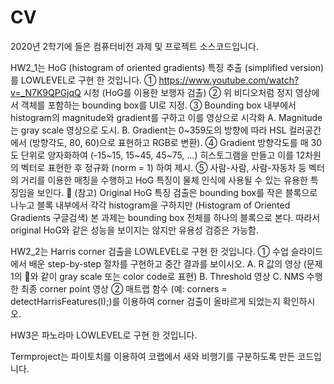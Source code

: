 # CV
2020년 2학기에 들은 컴퓨터비전 과제 및 프로젝트 소스코드입니다.

HW2_1는 HoG (histogram of oriented gradients) 특징 추출 (simplified version)를 LOWLEVEL로 구현 한 것입니다.
① https://www.youtube.com/watch?v=_N7K9QPGjqQ 시청 (HoG를 이용한 보행자 검출)
② 위 비디오처럼 정지 영상에서 객체를 포함하는 bounding box를 UI로 지정.
③ Bounding box 내부에서 histogram의 magnitude와 gradient를 구하고 이를 영상으로
시각화
A. Magnitude는 gray scale 영상으로 도시.
B. Gradient는 0~359도의 방향에 따라 HSL 컬러공간에서 (방향각도, 80, 60)으로 표현하고 RGB로 변환).
④ Gradient 방향각도를 매 30도 단위로 양자화하여 (-15~15, 15~45, 45~75, …)
히스토그램을 만들고 이를 12차원의 벡터로 표현한 후 정규화 (norm = 1) 하여 제시.
⑤ 사람-사람, 사람-자동차 등 벡터의 거리를 이용한 매칭을 수행하고 HoG 특징이 물체
인식에 사용될 수 있는 유용한 특징임을 보인다.
 (참고) Original HoG 특징 검출은 bounding box를 작은 블록으로 나누고 블록 내부에서
각각 histogram을 구하지만 (Histogram of Oriented Gradients 구글검색) 본 과제는
bounding box 전체를 하나의 블록으로 본다. 따라서 original HoG와 같은 성능을
보이지는 않지만 유용성 검증은 가능함.

HW2_2는 Harris corner 검출을 LOWLEVEL로 구현 한 것입니다.
① 수업 슬라이드에서 배운 step-by-step 절차를 구현하고 중간 결과를 보이시오.
A. R 값의 영상 (문제1의 와 같이 gray scale 또는 color code로 표현)
B. Threshold 영상
C. NMS 수행한 최종 corner point 영상
② 매트랩 함수 (예: corners = detectHarrisFeatures(I);)를 이용하여 corner 검출이 올바르게
되었는지 확인하시오. 

HW3은 파노라마 LOWLEVEL로 구현 한 것입니다.

Termproject는 파이토치를 이용하여 코랩에서 새와 비행기를 구분하도록 만든 코드입니다.
